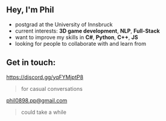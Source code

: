 ## Hey, I'm Phil
- postgrad at the University of Innsbruck
- current interests: **3D game development**, **NLP**, **Full-Stack**
- want to improve my skills in **C#**, **Python**, **C++**, **JS**
- looking for people to collaborate with and learn from
 
                
## Get in touch:
 
 https://discord.gg/yqFYMjptP8 
 > for casual conversations
 
 phil0898.pp@gmail.com
 > could take a while
<!---
philparzer/philparzer is a ✨ special ✨ repository because its `README.md` (this file) appears on your GitHub profile.
You can click the Preview link to take a look at your changes.
--->

